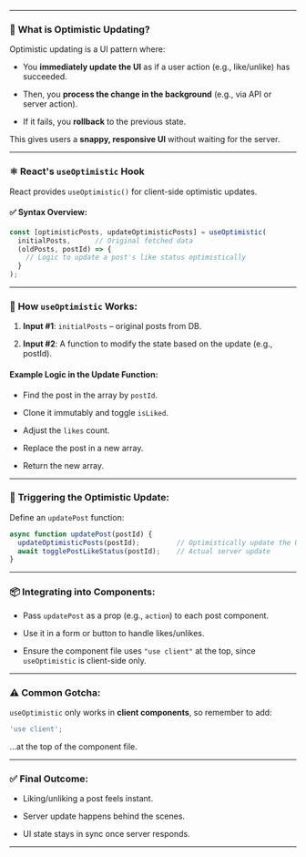 
---

### 🔄 **What is Optimistic Updating?**

Optimistic updating is a UI pattern where:

- You **immediately update the UI** as if a user action (e.g., like/unlike) has succeeded.
    
- Then, you **process the change in the background** (e.g., via API or server action).
    
- If it fails, you **rollback** to the previous state.
    

This gives users a **snappy, responsive UI** without waiting for the server.

---

### ⚛️ **React's `useOptimistic` Hook**

React provides `useOptimistic()` for client-side optimistic updates.

#### ✅ **Syntax Overview:**

```jsx
const [optimisticPosts, updateOptimisticPosts] = useOptimistic(
  initialPosts,      // Original fetched data
  (oldPosts, postId) => { 
    // Logic to update a post's like status optimistically
  }
);
```

---

### 🧠 **How `useOptimistic` Works:**

1. **Input #1**: `initialPosts` – original posts from DB.
    
2. **Input #2**: A function to modify the state based on the update (e.g., postId).
    

#### Example Logic in the Update Function:

- Find the post in the array by `postId`.
    
- Clone it immutably and toggle `isLiked`.
    
- Adjust the `likes` count.
    
- Replace the post in a new array.
    
- Return the new array.
    

---

### 🚀 **Triggering the Optimistic Update:**

Define an `updatePost` function:

```jsx
async function updatePost(postId) {
  updateOptimisticPosts(postId);         // Optimistically update the UI
  await togglePostLikeStatus(postId);    // Actual server update
}
```

---

### 📦 **Integrating into Components:**

- Pass `updatePost` as a prop (e.g., `action`) to each post component.
    
- Use it in a form or button to handle likes/unlikes.
    
- Ensure the component file uses `"use client"` at the top, since `useOptimistic` is client-side only.
    

---

### ⚠️ **Common Gotcha:**

`useOptimistic` only works in **client components**, so remember to add:

```js
'use client';
```

...at the top of the component file.

---

### ✅ **Final Outcome:**

- Liking/unliking a post feels instant.
    
- Server update happens behind the scenes.
    
- UI state stays in sync once server responds.
    

---
